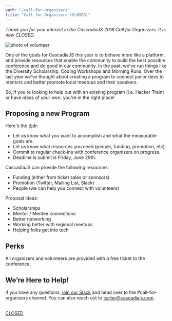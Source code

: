 ```yaml
---
path: "/call-for-organizers"
title: "Call for Organizers (CLOSED)"
---
```

<a name="closed"></a>

*Thank you for your interest in the CascadiaJS 2018 Call for Organizers. It is now CLOSED.*

![photo of volunteer](/cjs2012-reg.jpg)

One of the goals for CascadiaJS this year is to behave more like a platform, and provide resources that enable the community to build the best possible conference and do good in our community. In the past, we've run things like the Diversity Scholarship, Coding Workshops and Morning Runs. Over the last year we've thought about creating a program to connect junior devs to mentors and better promote local meetups and their speakers.

So, if you're looking to help out with an existing program (i.e. Hacker Train) or have ideas of your own, you're in the right place!

## Proposing a new Program

Here's the tl;dr:

* Let us know what you want to accomplish and what the measurable goals are.
* Let us know what resources you need (people, funding, promotion, etc).
* Commit to regular check-ins with conference organizers on progress.
* Deadline is submit is Friday, June 29th.

CascadiaJS can provide the following resources:

* Funding (either from ticket sales or sponsors)
* Promotion (Twitter, Mailing List, Slack)
* People (we can help you connect with volunteers)

Proposal Ideas:

* Scholarships
* Mentor / Mentee connections
* Better networking
* Working better with regional meetups
* Helping folks get into tech

## Perks

All organizers and volunteers are provided with a free ticket to the conference.  

## We’re Here to Help!

If you have any questions, [join our Slack](https://join.slack.com/t/cascadiajs/shared_invite/enQtMzcyMjkzMDk0NjQwLTc3YmJiMTk0NTZjNDBjMzg2YTMxNDA4Njk3YTgyZWY0MGM4NjVhZTI0YTUzYTRmYzRlNThhNTIxOGNkMDU1ZGU) and head over to the #call-for-organizers channel. You can also reach out to carter@cascadiajs.com.

<p id="cta"><br/><a href="#closed">CLOSED</a></p>
